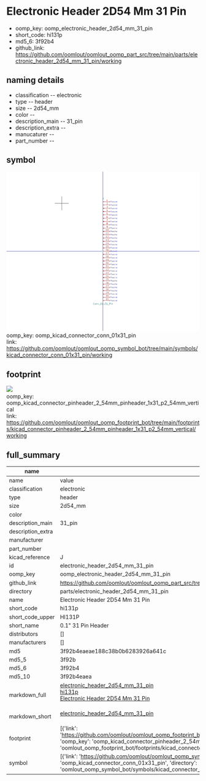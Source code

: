 # Electronic Header 2D54 Mm 31 Pin

  
* oomp_key: oomp_electronic_header_2d54_mm_31_pin 
* short_code: hi131p
* md5_6: 3f92b4  
* github_link: https://github.com/oomlout/oomlout_oomp_part_src/tree/main/parts/electronic_header_2d54_mm_31_pin/working  
## naming details
* classification -- electronic
* type -- header
* size -- 2d54_mm
* color -- 
* description_main -- 31_pin
* description_extra -- 
* manucaturer -- 
* part_number -- 



## symbol

![](symbol/0/working/working_600.png)  
oomp_key: oomp_kicad_connector_conn_01x31_pin  
link: https://github.com/oomlout/oomlout_oomp_symbol_bot/tree/main/symbols/kicad_connector_conn_01x31_pin/working  

## footprint

![](footprint/0/working/working_600.png)  
oomp_key: oomp_kicad_connector_pinheader_2_54mm_pinheader_1x31_p2_54mm_vertical  
link: https://github.com/oomlout/oomlout_oomp_footprint_bot/tree/main/footprints/kicad_connector_pinheader_2_54mm_pinheader_1x31_p2_54mm_vertical/working  

## full_summary
| name | value | 
| --- | --- | 
| name | value | 
| classification | electronic | 
| type | header | 
| size | 2d54_mm | 
| color |  | 
| description_main | 31_pin | 
| description_extra |  | 
| manufacturer |  | 
| part_number |  | 
| kicad_reference | J | 
| id | electronic_header_2d54_mm_31_pin | 
| oomp_key | oomp_electronic_header_2d54_mm_31_pin | 
| github_link | https://github.com/oomlout/oomlout_oomp_part_src/tree/main/parts/electronic_header_2d54_mm_31_pin/working | 
| directory | parts/electronic_header_2d54_mm_31_pin | 
| name | Electronic Header 2D54 Mm 31 Pin | 
| short_code | hi131p | 
| short_code_upper | HI131P | 
| short_name | 0.1" 31 Pin Header | 
| distributors | [] | 
| manufacturers | [] | 
| md5 | 3f92b4eaeae188c38b0b6283926a641c | 
| md5_5 | 3f92b | 
| md5_6 | 3f92b4 | 
| md5_10 | 3f92b4eaea | 
| markdown_full | [electronic_header_2d54_mm_31_pin](https://github.com/oomlout/oomlout_oomp_part_src/tree/main/parts/electronic_header_2d54_mm_31_pin/working)<br>[hi131p](https://github.com/oomlout/oomlout_oomp_part_src/tree/main/parts/electronic_header_2d54_mm_31_pin/working)<br>[Electronic Header 2D54 Mm 31 Pin](https://github.com/oomlout/oomlout_oomp_part_src/tree/main/parts/electronic_header_2d54_mm_31_pin/working)<br><br> | 
| markdown_short | [electronic_header_2d54_mm_31_pin](https://github.com/oomlout/oomlout_oomp_part_src/tree/main/parts/electronic_header_2d54_mm_31_pin/working)<br><br> | 
| footprint | [{'link': 'https://github.com/oomlout/oomlout_oomp_footprint_bot/tree/main/foootprntss/kicad_connector_pinheader_2_54mm_pinheader_1x31_p2_54mm_vertical', 'oomp_key': 'oomp_kicad_connector_pinheader_2_54mm_pinheader_1x31_p2_54mm_vertical', 'directory': 'oomlout_oomp_footprint_bot/footprints/kicad_connector_pinheader_2_54mm_pinheader_1x31_p2_54mm_vertical//working/working.kicad_mod'}] | 
| symbol | [{'link': 'https://github.com/oomlout/oomlout_oomp_symbol_bot/tree/main/symbols/kicad_connector_conn_01x31_pin', 'oomp_key': 'oomp_kicad_connector_conn_01x31_pin', 'directory': 'oomlout_oomp_symbol_bot/symbols/kicad_connector_conn_01x31_pin//working/working.kicad_sym'}] | 
